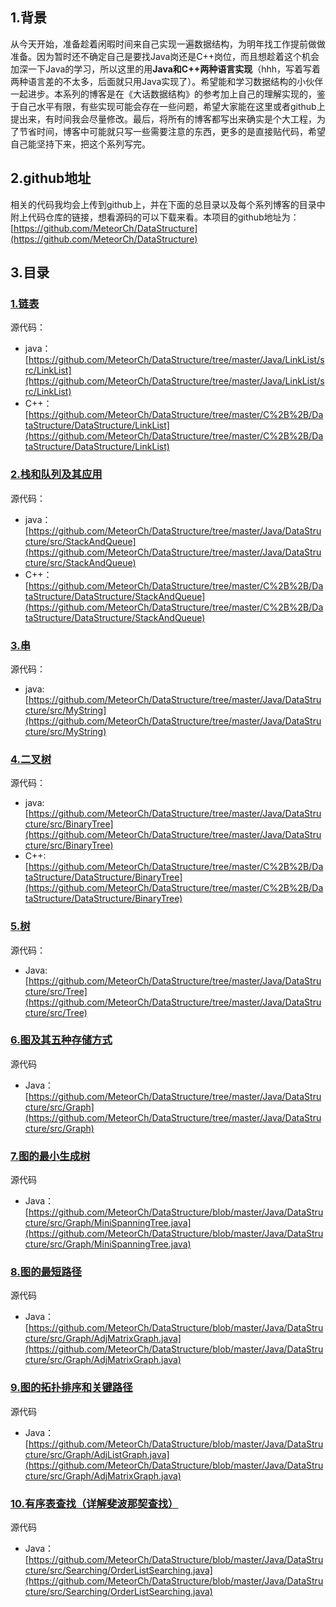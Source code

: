 ## 1.背景
从今天开始，准备趁着闲暇时间来自己实现一遍数据结构，为明年找工作提前做做准备。因为暂时还不确定自己是要找Java岗还是C++岗位，而且想趁着这个机会加深一下Java的学习，所以这里的用**Java和C++两种语言实现**（hhh，写着写着两种语言差的不太多，后面就只用Java实现了）。希望能和学习数据结构的小伙伴一起进步。本系列的博客是在《大话数据结构》的参考加上自己的理解实现的，鉴于自己水平有限，有些实现可能会存在一些问题，希望大家能在这里或者github上提出来，有时间我会尽量修改。最后，将所有的博客都写出来确实是个大工程，为了节省时间，博客中可能就只写一些需要注意的东西，更多的是直接贴代码，希望自己能坚持下来，把这个系列写完。
## 2.github地址
相关的代码我均会上传到github上，并在下面的总目录以及每个系列博客的目录中附上代码仓库的链接，想看源码的可以下载来看。本项目的github地址为：[https://github.com/MeteorCh/DataStructure](https://github.com/MeteorCh/DataStructure)
## 3.目录
### [1.链表](https://blog.csdn.net/qq_31709249/article/details/102964210)
   源代码：
   * java：[https://github.com/MeteorCh/DataStructure/tree/master/Java/LinkList/src/LinkList](https://github.com/MeteorCh/DataStructure/tree/master/Java/LinkList/src/LinkList)
  * C++：[https://github.com/MeteorCh/DataStructure/tree/master/C%2B%2B/DataStructure/DataStructure/LinkList](https://github.com/MeteorCh/DataStructure/tree/master/C%2B%2B/DataStructure/DataStructure/LinkList)
### [2.栈和队列及其应用](https://blog.csdn.net/qq_31709249/article/details/102980902)
源代码：
* java：[https://github.com/MeteorCh/DataStructure/tree/master/Java/DataStructure/src/StackAndQueue](https://github.com/MeteorCh/DataStructure/tree/master/Java/DataStructure/src/StackAndQueue)
* C++：[https://github.com/MeteorCh/DataStructure/tree/master/C%2B%2B/DataStructure/DataStructure/StackAndQueue](https://github.com/MeteorCh/DataStructure/tree/master/C%2B%2B/DataStructure/DataStructure/StackAndQueue)
### [3.串](https://blog.csdn.net/qq_31709249/article/details/103039222)
源代码：
* java: [https://github.com/MeteorCh/DataStructure/tree/master/Java/DataStructure/src/MyString](https://github.com/MeteorCh/DataStructure/tree/master/Java/DataStructure/src/MyString)
### [4.二叉树](https://blog.csdn.net/qq_31709249/article/details/103092783)
源代码：
* java:  [https://github.com/MeteorCh/DataStructure/tree/master/Java/DataStructure/src/BinaryTree](https://github.com/MeteorCh/DataStructure/tree/master/Java/DataStructure/src/BinaryTree)
* C++: [https://github.com/MeteorCh/DataStructure/tree/master/C%2B%2B/DataStructure/DataStructure/BinaryTree](https://github.com/MeteorCh/DataStructure/tree/master/C%2B%2B/DataStructure/DataStructure/BinaryTree)
### [5.树](https://blog.csdn.net/qq_31709249/article/details/103208057)
源代码：
* Java: [https://github.com/MeteorCh/DataStructure/tree/master/Java/DataStructure/src/Tree](https://github.com/MeteorCh/DataStructure/tree/master/Java/DataStructure/src/Tree)
### [6.图及其五种存储方式](https://blog.csdn.net/qq_31709249/article/details/103329610)
源代码
* Java：[https://github.com/MeteorCh/DataStructure/tree/master/Java/DataStructure/src/Graph](https://github.com/MeteorCh/DataStructure/tree/master/Java/DataStructure/src/Graph)
### [7.图的最小生成树](https://blog.csdn.net/qq_31709249/article/details/103516512)
源代码
* Java：[https://github.com/MeteorCh/DataStructure/blob/master/Java/DataStructure/src/Graph/MiniSpanningTree.java](https://github.com/MeteorCh/DataStructure/blob/master/Java/DataStructure/src/Graph/MiniSpanningTree.java)
### [8.图的最短路径](https://blog.csdn.net/qq_31709249/article/details/103588126)
源代码
* Java：[https://github.com/MeteorCh/DataStructure/blob/master/Java/DataStructure/src/Graph/AdjMatrixGraph.java](https://github.com/MeteorCh/DataStructure/blob/master/Java/DataStructure/src/Graph/AdjMatrixGraph.java)
### [9.图的拓扑排序和关键路径](https://blog.csdn.net/qq_31709249/article/details/103678382)
源代码
* Java：[https://github.com/MeteorCh/DataStructure/blob/master/Java/DataStructure/src/Graph/AdjListGraph.java](https://github.com/MeteorCh/DataStructure/blob/master/Java/DataStructure/src/Graph/AdjMatrixGraph.java)
### [10.有序表查找（详解斐波那契查找）](https://blog.csdn.net/qq_31709249/article/details/103717879)
源代码
* Java：[https://github.com/MeteorCh/DataStructure/blob/master/Java/DataStructure/src/Searching/OrderListSearching.java](https://github.com/MeteorCh/DataStructure/blob/master/Java/DataStructure/src/Searching/OrderListSearching.java)
